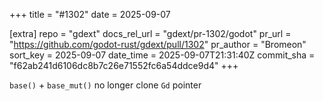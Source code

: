 +++
title = "#1302"
date = 2025-09-07

[extra]
repo = "gdext"
docs_rel_url = "gdext/pr-1302/godot"
pr_url = "https://github.com/godot-rust/gdext/pull/1302"
pr_author = "Bromeon"
sort_key = 2025-09-07
date_time = 2025-09-07T21:31:40Z
commit_sha = "f62ab241d6106dc8b7c26e71552fc6a54ddce9d4"
+++

`base()` + `base_mut()` no longer clone `Gd` pointer
